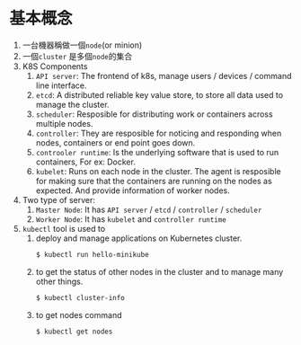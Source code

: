 # 基本概念
1. 一台機器稱做一個`node`(or minion)
1. 一個`cluster` 是多個`node`的集合
1. K8S Components
	1. `API server`: The frontend of k8s, manage users / devices / command line interface.
	1. `etcd`: A distributed reliable key value store, to store all data used to manage the cluster.
	1. `scheduler`: Resposible for distributing work or containers across multiple nodes.
	1. `controller`: They are resposible for noticing and responding when nodes, containers or end point goes down.
	1. `controoler runtime`: Is the underlying software that is used to run containers, For ex: Docker.
	1. `kubelet`: Runs on each node in the cluster. The agent is resposible for making sure that the containers are running on the nodes as expected. And provide information of worker nodes.
1. Two type of server:
	1. `Master Node`: It has `API server` / `etcd` / `controller` / `scheduler`
	1. `Worker Node`: It has `kubelet` and `controller runtime`
1. `kubectl` tool is used to 
	1. deploy and manage applications on Kubernetes cluster.
	   ``` bash
	   $ kubectl run hello-minikube
	   ```
	1. to get the status of other nodes in the cluster and to manage many other things.
	   ``` bash
	   $ kubectl cluster-info
	   ```
	1. to get nodes command
	   ``` bash
	   $ kubectl get nodes
	   ```
